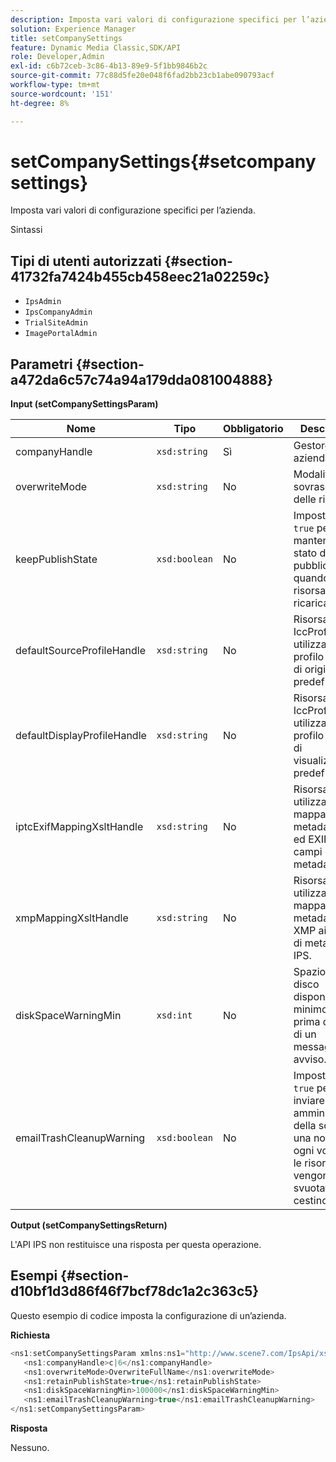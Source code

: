 ```yaml
---
description: Imposta vari valori di configurazione specifici per l’azienda.
solution: Experience Manager
title: setCompanySettings
feature: Dynamic Media Classic,SDK/API
role: Developer,Admin
exl-id: c6b72ceb-3c86-4b13-89e9-5f1bb9846b2c
source-git-commit: 77c88d5fe20e048f6fad2bb23cb1abe090793acf
workflow-type: tm+mt
source-wordcount: '151'
ht-degree: 8%

---
```


# setCompanySettings{#setcompanysettings}

Imposta vari valori di configurazione specifici per l’azienda.

Sintassi

## Tipi di utenti autorizzati {#section-41732fa7424b455cb458eec21a02259c}

* `IpsAdmin`
* `IpsCompanyAdmin`
* `TrialSiteAdmin`
* `ImagePortalAdmin`

## Parametri {#section-a472da6c57c74a94a179dda081004888}

**Input (setCompanySettingsParam)**

| Nome | Tipo | Obbligatorio | Descrizione |
|---|---|---|---|
| companyHandle | `xsd:string` | Sì | Gestore azienda. |
| overwriteMode | `xsd:string` | No | Modalità di sovrascrittura delle risorse. |
| keepPublishState | `xsd:boolean` | No | Imposta su `true` per mantenere lo stato di pubblicazione quando una risorsa viene ricaricata. |
| defaultSourceProfileHandle | `xsd:string` | No | Risorsa IccProfile da utilizzare come profilo colore di origine predefinito. |
| defaultDisplayProfileHandle | `xsd:string` | No | Risorsa IccProfile da utilizzare come profilo colore di visualizzazione predefinito. |
| iptcExifMappingXsltHandle | `xsd:string` | No | Risorsa XSL utilizzata per la mappatura dei metadati IPTC ed EXIF su campi di metadati IPS. |
| xmpMappingXsltHandle | `xsd:string` | No | Risorsa XSL utilizzata per mappare i metadati di XMP ai campi di metadati IPS. |
| diskSpaceWarningMin | `xsd:int` | No | Spazio su disco disponibile minimo (in KB) prima dell&#39;invio di un messaggio di avviso. |
| emailTrashCleanupWarning | `xsd:boolean` | No | Impostato su `true` per inviare agli amministratori della società una notifica ogni volta che le risorse vengono svuotate dal cestino. |

**Output (setCompanySettingsReturn)**

L&#39;API IPS non restituisce una risposta per questa operazione.

## Esempi {#section-d10bf1d3d86f46f7bcf78dc1a2c363c5}

Questo esempio di codice imposta la configurazione di un’azienda.

**Richiesta**

```java
<ns1:setCompanySettingsParam xmlns:ns1="http://www.scene7.com/IpsApi/xsd/2008-01-15">
   <ns1:companyHandle>c|6</ns1:companyHandle>
   <ns1:overwriteMode>OverwriteFullName</ns1:overwriteMode>
   <ns1:retainPublishState>true</ns1:retainPublishState>
   <ns1:diskSpaceWarningMin>100000</ns1:diskSpaceWarningMin>
   <ns1:emailTrashCleanupWarning>true</ns1:emailTrashCleanupWarning>
</ns1:setCompanySettingsParam>
```

**Risposta**

Nessuno.
